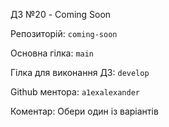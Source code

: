 ДЗ №20 - Coming Soon

Репозиторій:  `coming-soon` 

Основна гілка: `main`

Гілка для виконання ДЗ: `develop`

Github ментора: `a1exalexander`

Коментар: Обери один із варіантів
